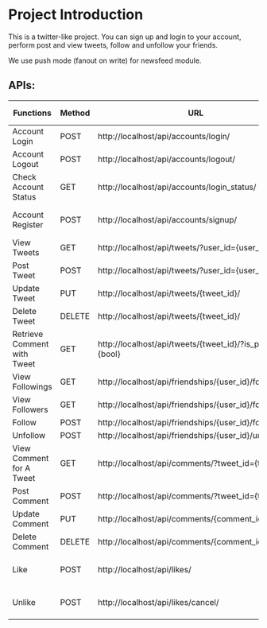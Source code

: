 # Project Introduction
This is a twitter-like project. You can sign up and login to your account, 
perform post and view tweets, follow and unfollow your
friends. 

We use push mode (fanout on write) for newsfeed module.

## APIs:
| Functions                 | Method|URL                                                        | Required Parameters       |
|---------------------------|-------|-----------------------------------------------------------|---------------------------|
| Account Login             | POST  | http://localhost/api/accounts/login/                      | username, password        |
| Account Logout            | POST  | http://localhost/api/accounts/logout/                     |                           |
| Check Account Status      | GET   | http://localhost/api/accounts/login_status/               |                           |
| Account Register          | POST  | http://localhost/api/accounts/signup/                     | username, password, email |
| View Tweets               | GET   | http://localhost/api/tweets/?user_id={user_id}            |                           |
| Post Tweet                | POST  | http://localhost/api/tweets/?user_id={user_id}            | content                   |
| Update Tweet              | PUT   | http://localhost/api/tweets/{tweet_id}/                   | content                   |
| Delete Tweet              | DELETE| http://localhost/api/tweets/{tweet_id}/                   |                           |
| Retrieve Comment with Tweet| GET  | http://localhost/api/tweets/{tweet_id}/?is_preview={bool} |                           |
| View Followings           | GET   | http://localhost/api/friendships/{user_id}/followings/    |                           |
| View Followers            | GET   | http://localhost/api/friendships/{user_id}/followers/     |                           |
| Follow                    | POST  | http://localhost/api/friendships/{user_id}/follow/        |                           |
| Unfollow                  | POST  | http://localhost/api/friendships/{user_id}/unfollow/      |                           |
| View Comment for A Tweet  | GET   | http://localhost/api/comments/?tweet_id={tweet_id}        |                           |
| Post Comment              | POST  | http://localhost/api/comments/?tweet_id={tweet_id}        | content                   |
| Update Comment            | PUT   | http://localhost/api/comments/{comment_id}/               | content                   |
| Delete Comment            | DELETE| http://localhost/api/comments/{comment_id}/               |                           |
| Like                      | POST  | http://localhost/api/likes/                               | content type, object id   |
| Unlike                    | POST  | http://localhost/api/likes/cancel/                        | content type, object id   |

